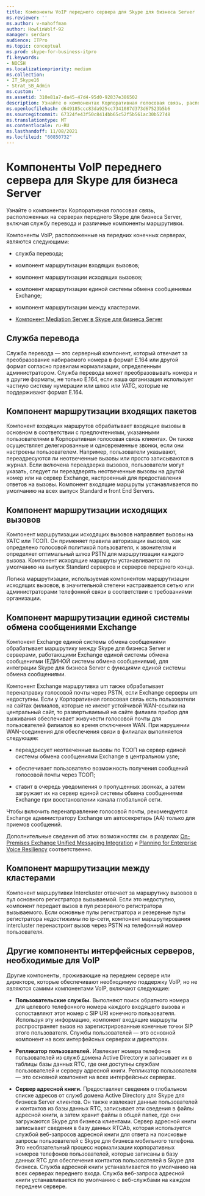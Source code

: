 ```yaml
---
title: Компоненты VoIP переднего сервера для Skype для бизнеса Server
ms.reviewer: ''
ms.author: v-mahoffman
author: HowlinWolf-92
manager: serdars
audience: ITPro
ms.topic: conceptual
ms.prod: skype-for-business-itpro
f1.keywords:
- NOCSH
ms.localizationpriority: medium
ms.collection:
- IT_Skype16
- Strat_SB_Admin
ms.custom: ''
ms.assetid: 310e81a7-da45-47d4-95d0-92837e386502
description: Узнайте о компонентах Корпоративная голосовая связь, расположенных на серверах переднего Skype для бизнеса Server, включая службу перевода и различные компоненты маршрутивки.
ms.openlocfilehash: d649185ccc83da925cc7341087d373d67523b5b6
ms.sourcegitcommit: 67324fe43f50c8414bb65c52f5b561ac30b52748
ms.translationtype: MT
ms.contentlocale: ru-RU
ms.lasthandoff: 11/08/2021
ms.locfileid: "60850732"
---
```

# <a name="front-end-server-voip-components-for-skype-for-business-server"></a>Компоненты VoIP переднего сервера для Skype для бизнеса Server

Узнайте о компонентах Корпоративная голосовая связь, расположенных на серверах переднего Skype для бизнеса Server, включая службу перевода и различные компоненты маршрутивки.

Компоненты VoIP, расположенные на передних конечных серверах, являются следующими:

- служба перевода;

- компонент маршрутизации входящих вызовов;

- компонент маршрутизации исходящих вызовов;

- компонент маршрутизации единой системы обмена сообщениями Exchange;

- компонент маршрутизации между кластерами.

- [Компонент Mediation Server в Skype для бизнеса Server](mediation-server.md)

## <a name="translation-service"></a>Служба перевода

Служба перевода — это серверный компонент, который отвечает за преобразование набираемого номера в формат E.164 или другой формат согласно правилам нормализации, определенным администратором. Служба перевода может преобразовывать номера и в другие форматы, не только E.164, если ваша организация использует частную систему нумерации или шлюз или УАТС, которые не поддерживают формат E.164.

## <a name="inbound-routing-component"></a>Компонент маршрутизации входящих пакетов

Компонент входящих маршрутов обрабатывает входящие вызовы в основном в соответствии с предпочтениями, указанными пользователями в Корпоративная голосовая связь клиентах. Он также осуществляет делегированные и одновременные звонки, если они настроены пользователем. Например, пользователи указывают, переадресуются ли неотвеченные вызовы или просто записываются в журнал. Если включена переадверка вызовов, пользователи могут указать, следует ли переадверять неотвеченные вызовы на другой номер или на сервер Exchange, настроенный для предоставления ответов на вызовы. Компонент входящие маршруты устанавливается по умолчанию на всех выпуск Standard и front End Servers.

## <a name="outbound-routing-component"></a>Компонент маршрутизации исходящих вызовов

Компонент маршрутизации исходящих вызовов направляет вызовы на УАТС или ТСОП. Он применяет правила авторизации вызовов, как определено голосовой политикой пользователя, к звонителям и определяет оптимальный шлюз PSTN для маршрутизации каждого вызова. Компонент исходящие маршруты устанавливается по умолчанию на выпуск Standard серверов и серверов переднего конца.

Логика маршрутизации, используемая компонентом маршрутизации исходящих вызовов, в значительной степени настраивается сетью или администраторами телефонной связи в соответствии с требованиями организации.

## <a name="exchange-um-routing-component"></a>Компонент маршрутизации единой системы обмена сообщениями Exchange

Компонент Exchange единой системы обмена сообщениями обрабатывает маршрутику между Skype для бизнеса Server и серверами, работающими Exchange единой системы обмена сообщениями (ЕДИНОЙ системы обмена сообщениями), для интеграции Skype для бизнеса Server с функциями единой системы обмена сообщениями.

Компонент Exchange маршрутивка um также обрабатывает перенаправку голосовой почты через PSTN, если Exchange серверы um недоступны. Если у Корпоративная голосовая связь есть пользователи на сайтах филиалов, которые не имеют устойчивой WAN-ссылки на центральный сайт, то развертываемый на сайте филиала прибор для выживания обеспечивает живучести голосовой почты для пользователей филиалов во время отключения WAN. При нарушении WAN-соединения для обеспечения связи в филиалах выполняется следующее:

- переадресует неотвеченные вызовы по ТСОП на сервер единой системы обмена сообщениями Exchange в центральном узле;

- обеспечивает пользователю возможность получения сообщений голосовой почты через ТСОП;

- ставит в очередь уведомления о пропущенных звонках, а затем загружает их на сервер единой системы обмена сообщениями Exchange при восстановлении канала глобальной сети.

Чтобы включить перенаправление голосовой почты, рекомендуется Exchange администратору Exchange um автосекретарь (AA) только для приемов сообщений.

Дополнительные сведения об этих возможностях см. в разделах [On-Premises Exchange Unified Messaging Integration](/previous-versions/office/lync-server-2013/lync-server-2013-planning-for-exchange-unified-messaging-integration) и [Planning for Enterprise Voice Resiliency](/previous-versions/office/lync-server-2013/lync-server-2013-planning-for-enterprise-voice-resiliency) соответственно.

## <a name="intercluster-routing-component"></a>Компонент маршрутизации между кластерами

Компонент маршрутивки Intercluster отвечает за маршрутику вызовов в пул основного регистратора вызываемой. Если это недоступно, компонент передает вызов в пул резервного регистратора вызываемого. Если основные пулы регистратора и резервные пулы регистратора недостижимы по ip-сети, компонент маршрутирования intercluster перенастроит вызов через PSTN на телефонный номер пользователя.

## <a name="other-front-end-server-components-required-for-voip"></a>Другие компоненты интерфейсных серверов, необходимые для VoIP

Другие компоненты, проживающие на переднем сервере или директоре, которые обеспечивают необходимую поддержку VoIP, но не являются самими компонентами VoIP, включают следующие:

- **Пользовательские службы.** Выполняют поиск обратного номера для целевого телефонного номера каждого входящего вызова и сопоставляют этот номер с SIP URI конечного пользователя. Используя эту информацию, компонент входящие маршруты распространяет вызов на зарегистрированные конечные точки SIP этого пользователя. Службы пользователей — это основной компонент на всех интерфейсных серверах и директорах.

- **Репликатор пользователей.** Извлекает номера телефонов пользователей из служб домена Active Directory и записывает их в таблицы базы данных RTC, где они доступны службам пользователей и серверу адресной книги. Репликатор пользователя — это основной компонент на всех интерфейсных серверах.

- **Сервер адресной книги.** Предоставляет сведения о глобальном списке адресов от служб домена Active Directory для Skype для бизнеса Server клиентов. Он также извлекает данные пользователей и контактов из базы данных RTC, записывает эти сведения в файлы адресной книги, а затем хранит файлы в общей папке, где они загружаются Skype для бизнеса клиентами. Сервер адресной книги записывает сведения в базу данных RTCAb, которая используется службой веб-запросов адресной книги для ответа на поисковые запросы пользователей с Skype для бизнеса мобильного телефона. Это необязательный процесс нормализации корпоративных номеров телефонов пользователей, которые записаны в базу данных RTC для обеспечения контактов пользователей в Skype для бизнеса. Служба адресной книги устанавливается по умолчанию на всех серверах переднего входа. Служба веб-запроса адресной книги устанавливается по умолчанию с веб-службами на каждом переднем сервере.